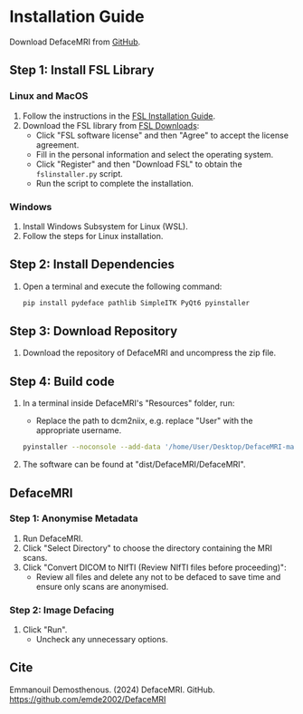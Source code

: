 # Installation Guide

Download DefaceMRI from [GitHub](https://github.com/emde2002/DefaceMRI).

## Step 1: Install FSL Library

### Linux and MacOS

1. Follow the instructions in the [FSL Installation Guide](https://fsl.fmrib.ox.ac.uk/fsl/fslwiki/FslInstallation).
2. Download the FSL library from [FSL Downloads](https://fsl.fmrib.ox.ac.uk/fsldownloads_registration):
    - Click "FSL software license" and then "Agree" to accept the license agreement.
    - Fill in the personal information and select the operating system.
    - Click "Register" and then "Download FSL" to obtain the `fslinstaller.py` script.
    - Run the script to complete the installation.

### Windows

1. Install Windows Subsystem for Linux (WSL).
2. Follow the steps for Linux installation.

## Step 2: Install Dependencies

1. Open a terminal and execute the following command:

    ```bash
    pip install pydeface pathlib SimpleITK PyQt6 pyinstaller
    ```

## Step 3: Download Repository

1. Download the repository of DefaceMRI and uncompress the zip file.

## Step 4: Build code

1. In a terminal inside DefaceMRI's "Resources" folder, run:

    - Replace the path to dcm2niix, e.g. replace "User" with the appropriate username.

    ```bash
    pyinstaller --noconsole --add-data '/home/User/Desktop/DefaceMRI-main/Resources/dcm2niix:.' DefaceMRI.py
    ```

2. The software can be found at "dist/DefaceMRI/DefaceMRI".

## DefaceMRI

### Step 1: Anonymise Metadata

1. Run DefaceMRI.
2. Click "Select Directory" to choose the directory containing the MRI scans.
3. Click "Convert DICOM to NIfTI (Review NIfTI files before proceeding)":
    - Review all files and delete any not to be defaced to save time and ensure only scans are anonymised.

### Step 2: Image Defacing

1. Click "Run".
    - Uncheck any unnecessary options.

## Cite

Emmanouil Demosthenous. (2024) DefaceMRI. GitHub. <https://github.com/emde2002/DefaceMRI>
